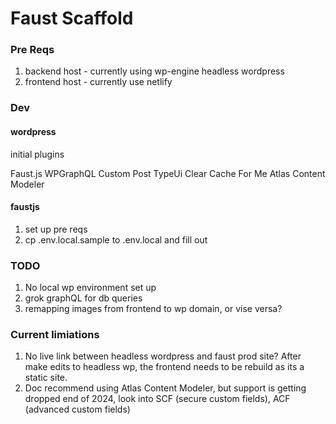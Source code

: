 # Faust Scaffold

### Pre Reqs

1. backend host - currently using wp-engine headless wordpress
2. frontend host - currently use netlify

### Dev

#### wordpress

initial plugins

Faust.js
WPGraphQL
Custom Post TypeUi
Clear Cache For Me
Atlas Content Modeler

#### faustjs

1. set up pre reqs
2. cp .env.local.sample to .env.local and fill out

### TODO

1. No local wp environment set up
2. grok graphQL for db queries
3. remapping images from frontend to wp domain, or vise versa?

### Current limiations

1. No live link between headless wordpress and faust prod site? After make edits to headless wp, the frontend needs to be rebuild as its a static site.
2. Doc recommend using Atlas Content Modeler, but support is getting dropped end of 2024, look into SCF (secure custom fields), ACF (advanced custom fields)
